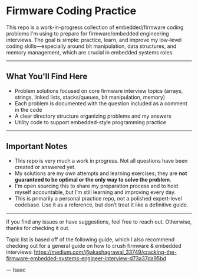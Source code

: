 # Firmware Coding Practice

This repo is a work-in-progress collection of embedded/firmware coding problems I'm using to prepare for firmware/embedded engineering interviews. The goal is simple: practice, learn, and improve my low-level coding skills—especially around bit manipulation, data structures, and memory management, which are crucial in embedded systems roles.

---

## What You'll Find Here

- Problem solutions focused on core firmware interview topics (arrays, strings, linked lists, stacks/queues, bit manipulation, memory)
- Each problem is documented with the question included as a comment in the code
- A clear directory structure organizing problems and my answers
- Utility code to support embedded-style programming practice

---

## Important Notes

- This repo is very much a work in progress. Not all questions have been created or answered yet.
- My solutions are my own attempts and learning exercises; they are **not guaranteed to be optimal or the only way to solve the problem**.
- I'm open sourcing this to share my preparation process and to hold myself accountable, but I’m still learning and improving every day.
- This is primarily a personal practice repo, not a polished expert-level codebase. Use it as a reference, but don’t treat it like a definitive guide.

---

If you find any issues or have suggestions, feel free to reach out. Otherwise, thanks for checking it out.

Topic list is based off of the following guide, which I also recommend checking out for a general guide on how to crush firmware & embedded interviews: https://medium.com/@akashagrawal_33749/cracking-the-firmware-embedded-systems-engineer-interview-d73a37da95bd

— Isaac
